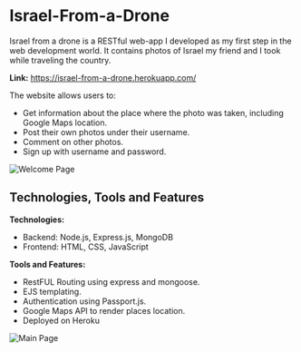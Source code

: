 # Israel-From-a-Drone

Israel from a drone is a RESTful web-app I developed as my first step in the web development world.
It contains photos of Israel my friend and I took while traveling the country.

**Link:** https://israel-from-a-drone.herokuapp.com/

The website allows users to:

- Get information about the place where the photo was taken, including Google Maps location.
- Post their own photos under their username.
- Comment on other photos.
- Sign up with username and password.

![Welcome Page](https://imgur.com/QDlc6s4.jpg)

## Technologies, Tools and Features

**Technologies:** 
- Backend: Node.js, Express.js, MongoDB
- Frontend: HTML, CSS, JavaScript

**Tools and Features:**
- RestFUL Routing using express and mongoose.
- EJS templating.
- Authentication using Passport.js.
- Google Maps API to render places location.
- Deployed on Heroku

![Main Page](https://imgur.com/Wt6VHAO.jpg)





